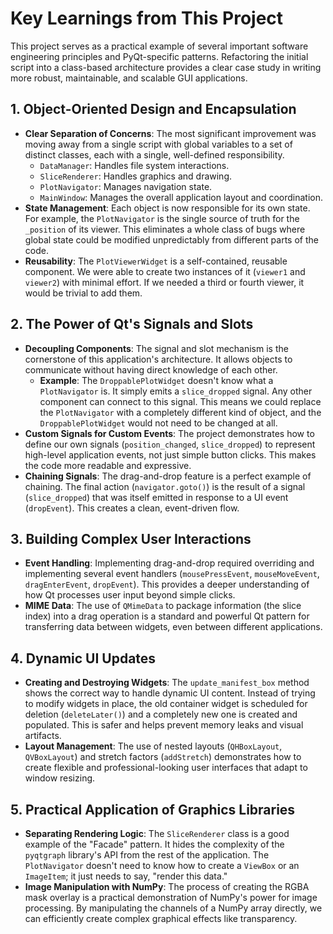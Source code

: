 # Key Learnings from This Project

This project serves as a practical example of several important software engineering principles and PyQt-specific patterns. Refactoring the initial script into a class-based architecture provides a clear case study in writing more robust, maintainable, and scalable GUI applications.

## 1. Object-Oriented Design and Encapsulation

*   **Clear Separation of Concerns**: The most significant improvement was moving away from a single script with global variables to a set of distinct classes, each with a single, well-defined responsibility.
    *   `DataManager`: Handles file system interactions.
    *   `SliceRenderer`: Handles graphics and drawing.
    *   `PlotNavigator`: Manages navigation state.
    *   `MainWindow`: Manages the overall application layout and coordination.
*   **State Management**: Each object is now responsible for its own state. For example, the `PlotNavigator` is the single source of truth for the `_position` of its viewer. This eliminates a whole class of bugs where global state could be modified unpredictably from different parts of the code.
*   **Reusability**: The `PlotViewerWidget` is a self-contained, reusable component. We were able to create two instances of it (`viewer1` and `viewer2`) with minimal effort. If we needed a third or fourth viewer, it would be trivial to add them.

## 2. The Power of Qt's Signals and Slots

*   **Decoupling Components**: The signal and slot mechanism is the cornerstone of this application's architecture. It allows objects to communicate without having direct knowledge of each other.
    *   **Example**: The `DroppablePlotWidget` doesn't know what a `PlotNavigator` is. It simply emits a `slice_dropped` signal. Any other component can connect to this signal. This means we could replace the `PlotNavigator` with a completely different kind of object, and the `DroppablePlotWidget` would not need to be changed at all.
*   **Custom Signals for Custom Events**: The project demonstrates how to define our own signals (`position_changed`, `slice_dropped`) to represent high-level application events, not just simple button clicks. This makes the code more readable and expressive.
*   **Chaining Signals**: The drag-and-drop feature is a perfect example of chaining. The final action (`navigator.goto()`) is the result of a signal (`slice_dropped`) that was itself emitted in response to a UI event (`dropEvent`). This creates a clean, event-driven flow.

## 3. Building Complex User Interactions

*   **Event Handling**: Implementing drag-and-drop required overriding and implementing several event handlers (`mousePressEvent`, `mouseMoveEvent`, `dragEnterEvent`, `dropEvent`). This provides a deeper understanding of how Qt processes user input beyond simple clicks.
*   **MIME Data**: The use of `QMimeData` to package information (the slice index) into a drag operation is a standard and powerful Qt pattern for transferring data between widgets, even between different applications.

## 4. Dynamic UI Updates

*   **Creating and Destroying Widgets**: The `update_manifest_box` method shows the correct way to handle dynamic UI content. Instead of trying to modify widgets in place, the old container widget is scheduled for deletion (`deleteLater()`) and a completely new one is created and populated. This is safer and helps prevent memory leaks and visual artifacts.
*   **Layout Management**: The use of nested layouts (`QHBoxLayout`, `QVBoxLayout`) and stretch factors (`addStretch`) demonstrates how to create flexible and professional-looking user interfaces that adapt to window resizing.

## 5. Practical Application of Graphics Libraries

*   **Separating Rendering Logic**: The `SliceRenderer` class is a good example of the "Facade" pattern. It hides the complexity of the `pyqtgraph` library's API from the rest of the application. The `PlotNavigator` doesn't need to know how to create a `ViewBox` or an `ImageItem`; it just needs to say, "render this data."
*   **Image Manipulation with NumPy**: The process of creating the RGBA mask overlay is a practical demonstration of NumPy's power for image processing. By manipulating the channels of a NumPy array directly, we can efficiently create complex graphical effects like transparency.
